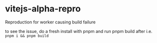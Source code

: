 # vitejs-alpha-repro
Reproduction for worker causing build failure

to see the issue, do a fresh install with pnpm and run pnpm build after i.e. 
`pnpm i && pnpm build`
